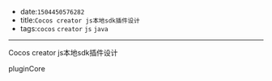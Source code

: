 * date:`1504450576282`
* title:`Cocos creator js本地sdk插件设计`
* tags:`cocos` `creator` `js` `java`

----

Cocos creator js本地sdk插件设计

pluginCore